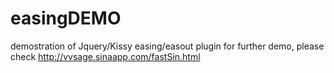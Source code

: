 easingDEMO
==========

demostration of Jquery/Kissy easing/easout plugin 
for further demo, please check http://vvsage.sinaapp.com/fastSin.html
